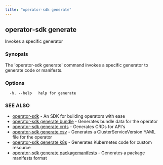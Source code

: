 ```yaml
---
title: "operator-sdk generate"
---
```

## operator-sdk generate

Invokes a specific generator

### Synopsis

The 'operator-sdk generate' command invokes a specific generator to generate
code or manifests.

### Options

```
  -h, --help   help for generate
```

### SEE ALSO

* [operator-sdk](../operator-sdk)	 - An SDK for building operators with ease
* [operator-sdk generate bundle](../operator-sdk_generate_bundle)	 - Generates bundle data for the operator
* [operator-sdk generate crds](../operator-sdk_generate_crds)	 - Generates CRDs for API's
* [operator-sdk generate csv](../operator-sdk_generate_csv)	 - Generates a ClusterServiceVersion YAML file for the operator
* [operator-sdk generate k8s](../operator-sdk_generate_k8s)	 - Generates Kubernetes code for custom resource
* [operator-sdk generate packagemanifests](../operator-sdk_generate_packagemanifests)	 - Generates a package manifests format

